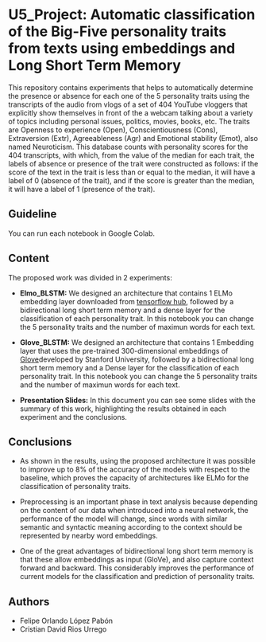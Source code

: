 # U5_Project: Automatic classification of the Big-Five personality traits from texts using embeddings and Long Short Term Memory

This repository contains experiments that helps to automatically determine the presence or absence for each one of the 5 personality traits using the transcripts of the audio from vlogs of a set of 404 YouTube vloggers that explicitly show themselves in front of the a webcam talking about a variety of topics including personal issues, politics, movies, books, etc. The traits are Openness to experience (Open), Conscientiousness (Cons), Extraversion (Extr), Agreeableness (Agr) and Emotional stability (Emot), also named Neuroticism. This database counts with personality scores for the 404 transcripts, with which, from the value of the median for each trait, the labels of absence or presence of the trait were constructed as follows: if the score of the text in the trait is less than or equal to the median, it will have a label of 0 (absence of the trait), and if the score is greater than the median, it will have a label of 1 (presence of the trait).

## Guideline
You can run each notebook in Google Colab.

## Content
The proposed work was divided in 2 experiments: 

- **Elmo_BLSTM:** We designed an architecture that contains 1 ELMo embedding layer downloaded from [tensorflow hub](https://tfhub.dev/google/elmo/2), followed by a bidirectional long short term memory and a dense layer for the classification of each personality trait. In this notebook you can change the 5 personality traits and the number of maximun words for each text.

- **Glove_BLSTM:** We designed an architecture that contains 1 Embedding layer that uses the pre-trained 300-dimensional embeddings of [Glove](https://nlp.stanford.edu/projects/glove/)developed by Stanford University, followed by a bidirectional long short term memory and a Dense layer for the classification of each personality trait. In this notebook you can change the 5 personality traits and the number of maximun words for each text.

- **Presentation Slides:** In this document you can see some slides with the summary of this work, highlighting the results obtained in each experiment and the conclusions.

## Conclusions
- As shown in the results, using the proposed architecture it was possible to improve up to 8% of the accuracy of the models with respect to the baseline, which proves the capacity of architectures like ELMo for the classification of personality traits.

- Preprocessing is an important phase in text analysis because depending on the content of our data when introduced into a neural network, the performance of the model will change, since words with similar semantic and syntactic meaning according to the context should be represented by nearby word embeddings.

- One of the great advantages of bidirectional long short term memory is that these allow embeddings as input (GloVe), and also capture context forward and backward. This considerably improves the performance of current models for the classification and prediction of personality traits.


## Authors
- Felipe Orlando López Pabón
- Cristian David Rios Urrego
